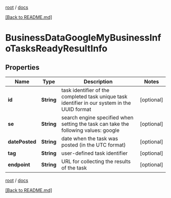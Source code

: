 [root](./../ "root") / [docs](./ "docs")

[[Back to README.md]](./../README.md "[Back to README.md]")

# BusinessDataGoogleMyBusinessInfoTasksReadyResultInfo

## Properties

| Name | Type | Description | Notes |
|------------ | ------------- | ------------- | -------------|
|**id** | **String** | task identifier of the completed task unique task identifier in our system in the UUID format |  [optional] |
|**se** | **String** | search engine specified when setting the task can take the following values: google |  [optional] |
|**datePosted** | **String** | date when the task was posted (in the UTC format) |  [optional] |
|**tag** | **String** | user-defined task identifier |  [optional] |
|**endpoint** | **String** | URL for collecting the results of the task |  [optional] |

[root](./../ "root") / [docs](./ "docs")

[[Back to README.md]](./../README.md "[Back to README.md]")